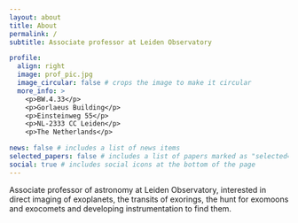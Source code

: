 ```yaml
---
layout: about
title: About
permalink: /
subtitle: Associate professor at Leiden Observatory

profile:
  align: right
  image: prof_pic.jpg
  image_circular: false # crops the image to make it circular
  more_info: >
    <p>BW.4.33</p>
    <p>Gorlaeus Building</p>
    <p>Einsteinweg 55</p>
    <p>NL-2333 CC Leiden</p>
    <p>The Netherlands</p>

news: false # includes a list of news items
selected_papers: false # includes a list of papers marked as "selected={true}"
social: true # includes social icons at the bottom of the page
---
```


Associate professor of astronomy at Leiden Observatory, interested in direct imaging of exoplanets, the transits of exorings, the hunt for exomoons and exocomets and developing instrumentation to find them.
